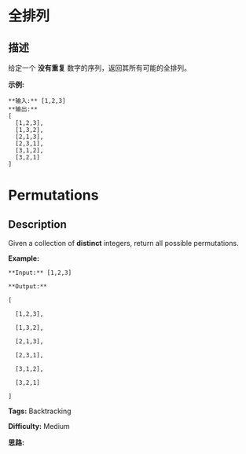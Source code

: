 # 全排列

## 描述

给定一个 **没有重复** 数字的序列，返回其所有可能的全排列。

**示例:**

    
    
    **输入:** [1,2,3]
    **输出:**
    [
      [1,2,3],
      [1,3,2],
      [2,1,3],
      [2,3,1],
      [3,1,2],
      [3,2,1]
    ]



# Permutations

## Description



Given a collection of **distinct** integers, return all possible permutations.

**Example:**

    
    
    **Input:** [1,2,3]
    **Output:**
    [
      [1,2,3],
      [1,3,2],
      [2,1,3],
      [2,3,1],
      [3,1,2],
      [3,2,1]
    ]
    


**Tags:** Backtracking

**Difficulty:** Medium

**思路:**
